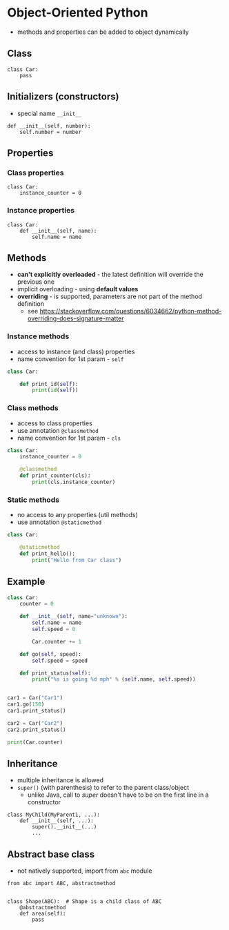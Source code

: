 # Object-Oriented Python

- methods and properties can be added to object dynamically

## Class

```
class Car:
    pass
```

## Initializers (constructors)

- special name `__init__`

```
def __init__(self, number):
    self.number = number
```

## Properties

### Class properties

```
class Car:
    instance_counter = 0
```            

### Instance properties

```
class Car:
    def __init__(self, name):
        self.name = name
```

## Methods

- **can't explicitly overloaded** - the latest definition will override the previous one
- implicit overloading - using **default values**
- **overriding** - is supported, parameters are not part of the method definition
    - see https://stackoverflow.com/questions/6034662/python-method-overriding-does-signature-matter

### Instance methods

- access to instance (and class) properties
- name convention for 1st param - `self`

```python
class Car:

    def print_id(self):
        print(id(self))
```

### Class methods

- access to class properties
- use annotation `@classmethod`
- name convention for 1st param - `cls`

```python
class Car:
    instance_counter = 0

    @classmethod
    def print_counter(cls):
        print(cls.instance_counter)
```

### Static methods

- no access to any properties (util methods)
- use annotation `@staticmethod`

```python
class Car:

    @staticmethod
    def print_hello():
        print("Hello from Car class")
```

## Example

```python
class Car:
    counter = 0

    def __init__(self, name="unknown"):
        self.name = name
        self.speed = 0

        Car.counter += 1

    def go(self, speed):
        self.speed = speed

    def print_status(self):
        print("%s is going %d mph" % (self.name, self.speed))


car1 = Car("Car1")
car1.go(150)
car1.print_status()

car2 = Car("Car2")
car2.print_status()

print(Car.counter)
```

## Inheritance

- multiple inheritance is allowed
- `super()` (with parenthesis) to refer to the parent class/object
    - unlike Java, call to _super_ doesn't have to be on the first line in a constructor

```
class MyChild(MyParent1, ...):
    def __init__(self, ...):
        super().__init__(...)
        ...
```

## Abstract base class

- not natively supported, import from `abc` module

```
from abc import ABC, abstractmethod


class Shape(ABC):  # Shape is a child class of ABC
    @abstractmethod
    def area(self):
        pass

```